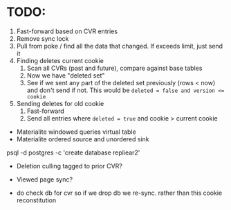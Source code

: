 # TODO:

1. Fast-forward based on CVR entries
2. Remove sync lock
3. Pull from poke / find all the data that changed. If exceeds limit, just send it
4. Finding deletes current cookie
   1. Scan all CVRs (past and future), compare against base tables
   2. Now we have "deleted set"
   3. See if we sent any part of the deleted set previously (rows < now) and don't send if not. This would be `deleted = false and version <= cookie`
5. Sending deletes for old cookie
   1. Fast-forward
   2. Send all entries where `deleted = true` and cookie > current cookie

- Materialite windowed queries virtual table
- Materialite ordered source and unordered sink

psql -d postgres -c 'create database repliear2'

- Deletion culling tagged to prior CVR?
- Viewed page sync?

- do check db for cvr so if we drop db we re-sync. rather than this cookie reconstitution
